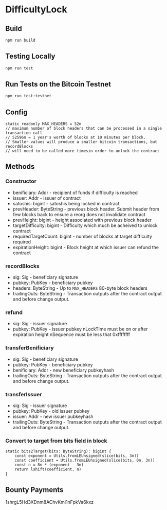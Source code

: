 # DifficultyLock

## Build

```sh
npm run build
```

## Testing Locally

```sh
npm run test
```

## Run Tests on the Bitcoin Testnet

```sh
npm run test:testnet
```

## Config

```
static readonly MAX_HEADERS = 52n
// maximum number of block headers that can be processed in a single transaction call
// 52596n = 1 year's worth of blocks at 10 minutes per block.
// Smaller values will produce a smaller bitcoin transactions, but recordBlocks
// will need to be called more timesin order to unlock the contract
```

## Methods

### Constructor

- benificiary: Addr - recipient of funds if difficulty is reached
- issuer: Addr - issuer of contract
- satoshis: bigint - satoshis being locked in contract
- prevHeader: ByteString - previous block header. Submit header from few blocks back to ensure a reorg does not invalidate contract
- prevHeight: bigint - height associated with previous block header
- targetDifficulty: bigint - Difficulty which much be acheived to unlock contract
- requiredTargetCount: bigint - number of blocks at target difficulty required
- expirationHeight: bigint - Block height at which issuer can refund the contract

### recordBlocks

- sig: Sig - beneficiary signature
- pubkey: PubKey - beneficiary pubkey
- headers: ByteString - Up to `MAX_HEADERS` 80-byte block headers
- trailingOuts: ByteString - Transaction outputs after the contract output and before change output.

### refund

- sig: Sig - issuer signature
- pubkey: PubKey - issuer pubkey
  nLockTime must be on or after expiration height
  nSequence must be less that 0xffffffff

### transferBenificiary

- sig: Sig - beneficiary signature
- pubkey: PubKey - beneficiary pubkey
- benificiary: Addr - new beneficiary pubkeyhash
- trailingOuts: ByteString - Transaction outputs after the contract output and before change output.

### transferIssuer

- sig: Sig - issuer signature
- pubkey: PubKey - old issuer pubkey
- issuer: Addr - new issuer pubkeyhash
- trailingOuts: ByteString - Transaction outputs after the contract output and before change output.

### Convert to target from bits field in block

```
static bits2Target(bits: ByteString): bigint {
    const exponent = Utils.fromLEUnsigned(slice(bits, 3n))
    const coefficient = Utils.fromLEUnsigned(slice(bits, 0n, 3n))
    const n = 8n * (exponent - 3n)
    return lshift(coefficient, n)
}
```

## Bounty Payments

1shrgL5Hd3XDnm8AChvKmi1nFpkVa6kxz
